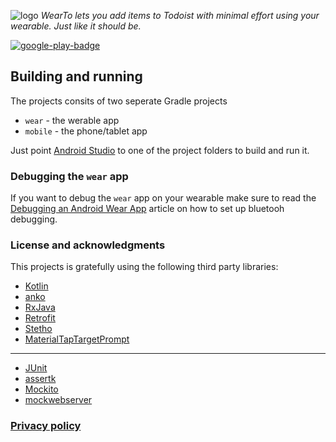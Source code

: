 ![logo](https://user-images.githubusercontent.com/1917608/36115982-09a33b84-1035-11e8-81cc-23e3de9fa808.png)
_WearTo lets you add items to Todoist with minimal effort using your wearable. Just like it should be._

[![google-play-badge](https://user-images.githubusercontent.com/1917608/36116679-614bba4e-1037-11e8-891f-9bd7bca10e97.png)
](https://play.google.com/store/apps/details?id=se.yverling.wearto)

## Building and running
The projects consits of two seperate Gradle projects
* `wear`  - the werable app 
* `mobile` - the phone/tablet app

Just point [Android Studio](https://developer.android.com/studio/index.html) to one of the project folders to build and run it.

### Debugging the `wear` app
If you want to debug the `wear` app on your wearable make sure to read the [Debugging an Android Wear App](https://developer.android.com/training/wearables/apps/debugging.html) article on how to set up bluetooh debugging.

### License and acknowledgments
This projects is gratefully using the following third party libraries:
* [Kotlin](https://github.com/JetBrains/kotlin/tree/master/license)
* [anko](https://github.com/Kotlin/anko/blob/master/LICENSE)
* [RxJava](https://github.com/ReactiveX/RxJava/blob/2.x/LICENSE)
* [Retrofit](https://github.com/square/retrofit/blob/master/LICENSE.txt)
* [Stetho](https://github.com/facebook/stetho/blob/master/LICENSE)
* [MaterialTapTargetPrompt](https://github.com/sjwall/MaterialTapTargetPrompt/blob/master/LICENSE)
---
* [JUnit](https://github.com/junit-team/junit4/blob/master/LICENSE-junit.txt)
* [assertk](https://github.com/willowtreeapps/assertk/blob/master/LICENSE)
* [Mockito](https://github.com/mockito/mockito/blob/release/2.x/LICENSE)
* [mockwebserver](https://github.com/square/okhttp/tree/master/mockwebserver#license)

### [Privacy policy](https://www.github.com/erikryverling/wearto/blob/master/privacy-policy.md)